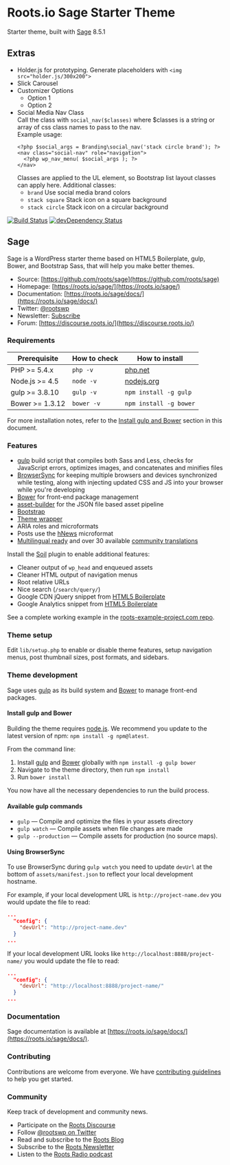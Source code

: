 # Roots.io Sage Starter Theme

Starter theme, built with [Sage](https://roots.io/sage/) 8.5.1

## Extras

- Holder.js for prototyping. Generate placeholders with `<img src="holder.js/300x200">`
- Slick Carousel
- Customizer Options
  - Option 1
  - Option 2
- Social Media Nav Class  
  Call the class with `social_nav($classes)` where \$classes is a string or array of css class names
  to pass to the nav.  
  Example usage:
  ```
  <?php $social_args = Branding\social_nav('stack circle brand'); ?>
  <nav class="social-nav" role="navigation">
    <?php wp_nav_menu( $social_args ); ?>
  </nav>
  ```
  Classes are applied to the UL element, so Bootstrap list layout classes can apply here. Additional classes:
  - `brand` Use social media brand colors
  - `stack square` Stack icon on a square background
  - `stack circle` Stack icon on a circular background

[![Build Status](https://travis-ci.org/roots/sage.svg)](https://travis-ci.org/roots/sage)
[![devDependency Status](https://david-dm.org/roots/sage/dev-status.svg)](https://david-dm.org/roots/sage#info=devDependencies)

## Sage

Sage is a WordPress starter theme based on HTML5 Boilerplate, gulp, Bower, and Bootstrap Sass, that will help you make better themes.

- Source: [https://github.com/roots/sage](https://github.com/roots/sage)
- Homepage: [https://roots.io/sage/](https://roots.io/sage/)
- Documentation: [https://roots.io/sage/docs/](https://roots.io/sage/docs/)
- Twitter: [@rootswp](https://twitter.com/rootswp)
- Newsletter: [Subscribe](http://roots.io/subscribe/)
- Forum: [https://discourse.roots.io/](https://discourse.roots.io/)

### Requirements

| Prerequisite    | How to check | How to install                                  |
| --------------- | ------------ | ----------------------------------------------- |
| PHP >= 5.4.x    | `php -v`     | [php.net](http://php.net/manual/en/install.php) |
| Node.js >= 4.5  | `node -v`    | [nodejs.org](http://nodejs.org/)                |
| gulp >= 3.8.10  | `gulp -v`    | `npm install -g gulp`                           |
| Bower >= 1.3.12 | `bower -v`   | `npm install -g bower`                          |

For more installation notes, refer to the [Install gulp and Bower](#install-gulp-and-bower) section in this document.

### Features

- [gulp](http://gulpjs.com/) build script that compiles both Sass and Less, checks for JavaScript errors, optimizes images, and concatenates and minifies files
- [BrowserSync](http://www.browsersync.io/) for keeping multiple browsers and devices synchronized while testing, along with injecting updated CSS and JS into your browser while you're developing
- [Bower](http://bower.io/) for front-end package management
- [asset-builder](https://github.com/austinpray/asset-builder) for the JSON file based asset pipeline
- [Bootstrap](http://getbootstrap.com/)
- [Theme wrapper](https://roots.io/sage/docs/theme-wrapper/)
- ARIA roles and microformats
- Posts use the [hNews](http://microformats.org/wiki/hnews) microformat
- [Multilingual ready](https://roots.io/wpml/) and over 30 available [community translations](https://github.com/roots/sage-translations)

Install the [Soil](https://github.com/roots/soil) plugin to enable additional features:

- Cleaner output of `wp_head` and enqueued assets
- Cleaner HTML output of navigation menus
- Root relative URLs
- Nice search (`/search/query/`)
- Google CDN jQuery snippet from [HTML5 Boilerplate](http://html5boilerplate.com/)
- Google Analytics snippet from [HTML5 Boilerplate](http://html5boilerplate.com/)

See a complete working example in the [roots-example-project.com repo](https://github.com/roots/roots-example-project.com).

### Theme setup

Edit `lib/setup.php` to enable or disable theme features, setup navigation menus, post thumbnail sizes, post formats, and sidebars.

### Theme development

Sage uses [gulp](http://gulpjs.com/) as its build system and [Bower](http://bower.io/) to manage front-end packages.

#### Install gulp and Bower

Building the theme requires [node.js](http://nodejs.org/download/). We recommend you update to the latest version of npm: `npm install -g npm@latest`.

From the command line:

1. Install [gulp](http://gulpjs.com) and [Bower](http://bower.io/) globally with `npm install -g gulp bower`
2. Navigate to the theme directory, then run `npm install`
3. Run `bower install`

You now have all the necessary dependencies to run the build process.

#### Available gulp commands

- `gulp` — Compile and optimize the files in your assets directory
- `gulp watch` — Compile assets when file changes are made
- `gulp --production` — Compile assets for production (no source maps).

#### Using BrowserSync

To use BrowserSync during `gulp watch` you need to update `devUrl` at the bottom of `assets/manifest.json` to reflect your local development hostname.

For example, if your local development URL is `http://project-name.dev` you would update the file to read:

```json
...
  "config": {
    "devUrl": "http://project-name.dev"
  }
...
```

If your local development URL looks like `http://localhost:8888/project-name/` you would update the file to read:

```json
...
  "config": {
    "devUrl": "http://localhost:8888/project-name/"
  }
...
```

### Documentation

Sage documentation is available at [https://roots.io/sage/docs/](https://roots.io/sage/docs/).

### Contributing

Contributions are welcome from everyone. We have [contributing guidelines](https://github.com/roots/guidelines/blob/master/CONTRIBUTING.md) to help you get started.

### Community

Keep track of development and community news.

- Participate on the [Roots Discourse](https://discourse.roots.io/)
- Follow [@rootswp on Twitter](https://twitter.com/rootswp)
- Read and subscribe to the [Roots Blog](https://roots.io/blog/)
- Subscribe to the [Roots Newsletter](https://roots.io/subscribe/)
- Listen to the [Roots Radio podcast](https://roots.io/podcast/)
